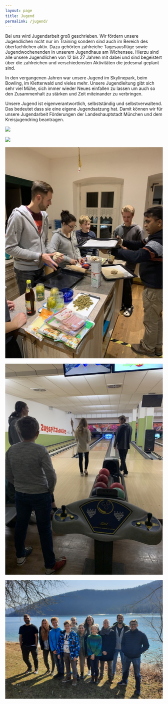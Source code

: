 ```yaml
---
layout: page
title: Jugend
permalink: /jugend/
---
```

Bei uns wird Jugendarbeit groß geschrieben. Wir fördern unsere Jugendlichen nicht nur im Training sondern sind auch im Bereich des überfachlichen aktiv. Dazu gehörten zahlreiche Tagesausflüge sowie Jugendwochenenden in unserem Jugendhaus am Wlchensee. Hierzu sind alle unsere Jugendlichen von 12  bis 27 Jahren mit dabei und sind begeistert über die zahlreichen und verschiedensten Aktivitäten die jedesmal geplant sind.

In den vergangenen Jahren war unsere Jugend im Skylinepark, beim Bowling, im Kletterwald und vieles mehr. Unsere Jugendleitung gibt sich sehr viel Mühe, sich immer wieder Neues einfallen zu lassen um auch so den Zusammenhalt zu stärken und Zeit miteinander zu verbringen. 

Unsere Jugend ist eigenverantwortlich, selbstständig und selbstverwaltend. Das bedeutet dass sie eine eigene Jugendsatzung hat. Damit können wir für unsere Jugendarbeit Förderungen der Landeshauptstadt München und dem Kreisjugendring beantragen.

![](/images/uploads/dsc03408.jpg)

![](/images/uploads/dsc03401.jpg)

![](/images/uploads/img_0070.jpeg)

![](/images/uploads/img_0241.jpeg)

![](/images/uploads/img-20220320-wa0030.jpg)